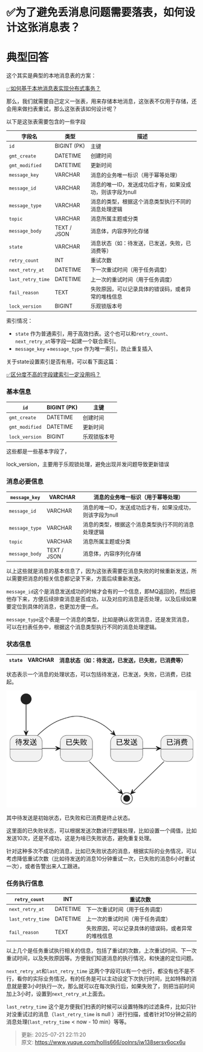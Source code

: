 # ✅为了避免丢消息问题需要落表，如何设计这张消息表？

# 典型回答


这个其实是典型的本地消息表的方案：



[✅如何基于本地消息表实现分布式事务？](https://www.yuque.com/hollis666/oolnrs/xm675quxo1bc5qm8)



那么，我们就需要自己定义一张表，用来存储本地消息，这张表不仅用于存储，还会用来做扫表重试，那么这张表该如何设计呢？



以下是这张表需要包含的一些字段

| 字段名 | 类型 | 描述 |
| --- | --- | --- |
| `id` | BIGINT (PK) | 主键 |
| `gmt_create` | DATETIME | 创建时间 |
| `gmt_modified` | DATETIME | 更新时间 |
| `message_key` | VARCHAR | 消息的业务唯一标识（用于幂等处理） |
| `message_id` | VARCHAR | 消息的唯一ID，发送成功后才有，如果没成功，则该字段为null |
| `message_type` | VARCHAR | 消息的类型，根据这个消息类型执行不同的消息处理逻辑 |
| `topic` | VARCHAR | 消息所属主题或分类 |
| `message_body` | TEXT / JSON | 消息体，内容序列化存储 |
| `state` | VARCHAR | 消息状态（如：待发送，已发送，失败，已消费等） |
| `retry_count` | INT | 重试次数 |
| `next_retry_at` | DATETIME | 下一次重试时间（用于任务调度） |
| `last_retry_time` | DATETIME | 上一次的重试时间（用于任务调度） |
| `fail_reason` | TEXT | 失败原因，可以记录具体的错误码，或者异常的堆栈信息 |
| `lock_version` | BIGINT | 乐观锁版本号 |




索引情况：



+ `state` 作为普通索引，用于高效扫表。这个也可以和`retry_count`、`next_retry_at`等字段一起建一个联合索引。
+ `message_key`  +`message_type` 作为唯一索引，防止重复插入





关于state设置索引是否有用，可以看下面这篇：

[✅区分度不高的字段建索引一定没用吗？](https://www.yuque.com/hollis666/oolnrs/nr83t255g22gu3v7)



### 基本信息


| `id` | BIGINT (PK) | 主键 |
| --- | --- | --- |
| `gmt_create` | DATETIME | 创建时间 |
| `gmt_modified` | DATETIME | 更新时间 |
| `lock_version` | BIGINT | 乐观锁版本号 |


这些都是一些基本字段了，



lock_version，主要用于乐观锁处理，避免出现并发问题导致更新错误





### 消息必要信息


| `message_key` | VARCHAR | 消息的业务唯一标识（用于幂等处理） |
| --- | --- | --- |
| `message_id` | VARCHAR | 消息的唯一ID，发送成功后才有，如果没成功，则该字段为null |
| `message_type` | VARCHAR | 消息的类型，根据这个消息类型执行不同的消息处理逻辑 |
| `topic` | VARCHAR | 消息所属主题或分类 |
| `message_body` | TEXT / JSON | 消息体，内容序列化存储 |


以上这些就是消息的基本信息了，因为这张表需要在消息失败的时候重新发送，所以需要把消息的相关信息都记录下来，方面后续重新发送。



`message_id`这个是消息发送成功的时候才会有的一个信息，即MQ返回的，然后把他存下来，方便后续排查消息是否成功，以及对应的消息是否处理，以及后续如果要定位到具体的消息，也更加方便一点。



`message_type`这个表是一个消息的类型，比如是确认收货消息，还是发货消息，可以在扫表任务中，根据这个消息类型执行不同的消息处理逻辑。





### 状态信息
| `state` | VARCHAR | 消息状态（如：待发送，已发送，已失败，已消费等） |
| --- | --- | --- |




状态表示一个消息的处理状态，可以包括待发送，已发送，失败，已消费，已挂起。



![57cc4d04c9c66c07cba98a05ee22c431.svg](./img/4SUKq_WvTcKILdxP/57cc4d04c9c66c07cba98a05ee22c431-685951.svg)



其中待发送是初始状态，已失败和已消费是终止状态。



这里面的已失败状态，可以根据发送次数进行逻辑处理，比如设置一个阈值，比如发送10次，还是不成功，这是为啥已失败状态，避免重复处理。



针对这种多次不成功的消息，比如已失败状态的消息，根据实际的业务情况，可以考虑降低重试次数（比如待发送的消息10分钟重试一次，已失败的消息6小时重试一次），或者告警出来人工跟进。



### 任务执行信息
| `retry_count` | INT | 重试次数 |
| --- | --- | --- |
| `next_retry_at` | DATETIME | 下一次重试时间（用于任务调度） |
| `last_retry_time` | DATETIME | 上一次的重试时间（用于任务调度） |
| `fail_reason` | TEXT | 失败原因，可以记录具体的错误码，或者异常的堆栈信息 |




以上几个是任务重试执行相关的信息，包括了重试的次数，上次重试时间、下一次重试时间，以及失败原因等。方便我们知道消息的执行情况，和快速的定位问题。



`next_retry_at`和`last_retry_time` 这两个字段可以有一个也行，都没有也不是不行，看你的实际业务情况，有的任务是可以主动设定下次执行时间，比如特殊的消息就是要3小时执行一次，那么就可以在每次执行后，如果失败了，则把当前时间加上3小时，设置到`next_retry_at`上面去。



`last_retry_time` 这个是方便我们扫表的时候可以设置特殊的过滤条件，比如只针对没重试过的消息（`last_retry_time`  is null ）进行扫描，或者针对10分钟之前的消息处理(`last_retry_time` < now - 10 min）等等。







> 更新: 2025-07-21 22:11:20  
> 原文: <https://www.yuque.com/hollis666/oolnrs/iw138sersv6ocx6u>